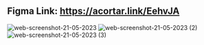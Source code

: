 
## Figma Link: https://acortar.link/EehvJA

![web-screenshot-21-05-2023](https://github.com/AlexCode-dev/InfinityPost-Laravel-AJAX/assets/80276828/0c7bed04-bd12-451b-bacc-339850e62719)
![web-screenshot-21-05-2023 (2)](https://github.com/AlexCode-dev/InfinityPost-Laravel-AJAX/assets/80276828/e21f5d5a-e4e8-46c5-b558-03d7d3cb5dee)
![web-screenshot-21-05-2023 (3)](https://github.com/AlexCode-dev/InfinityPost-Laravel-AJAX/assets/80276828/5298f387-fe14-4b48-981f-35f398ea3ac4)




